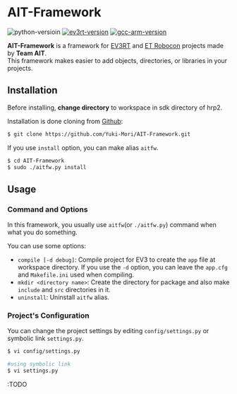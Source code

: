 # AIT-Framework

![python-versioin](https://img.shields.io/badge/python-2.7%2C%203.6-blue.svg)
[![ev3rt-version](https://img.shields.io/badge/EV3RT-%CE%B26--1%2C%20%CE%B26--2%2C%20%CE%B26--3%2C%20%CE%B27-brightgreen.svg)](http://dev.toppers.jp/trac_user/ev3pf/wiki/WhatsEV3RT)
[![gcc-arm-version](https://img.shields.io/badge/gcc--arm--none--eabi-5.4--2016q2-yellow.svg)](https://launchpad.net/gcc-arm-embedded)

**AIT-Framework** is a framework for [EV3RT](http://dev.toppers.jp/trac_user/ev3pf/wiki/WhatsEV3RT) and [ET Robocon](http://www.etrobo.jp/) projects made by **Team AIT**.<br>
This framework makes easier to add objects, directories, or libraries in your projects.

## Installation
Before installing, **change directory** to workspace in sdk directory of hrp2.

Installation is done cloning from [Github](https://github.com/Yuki-Mori/AIT-Framework):

```sh
$ git clone https://github.com/Yuki-Mori/AIT-Framework.git
```

If you use `install` option, you can make alias `aitfw`.

```sh
$ cd AIT-Framework
$ sudo ./aitfw.py install
```
	

## Usage
### Command and Options
In this framework, you usually use `aitfw`(or `./aitfw.py`) command when what you do something.

You can use some options:

* `compile [-d debug]`: Compile project for EV3 to create the `app` file at workspace directory. If you use the `-d` option, you can leave the `app.cfg` and `Makefile.ini` used when compiling.
* `mkdir <directory name>`: Create the directory for package and also make `include` and `src` directories in it.
* `uninstall`: Uninstall `aitfw` alias.

### Project's Configuration
You can change the project settings by editing `config/settings.py` or symbolic link `settings.py`.

```sh
$ vi config/settings.py

#using symbolic link
$ vi settings.py
```


:TODO
